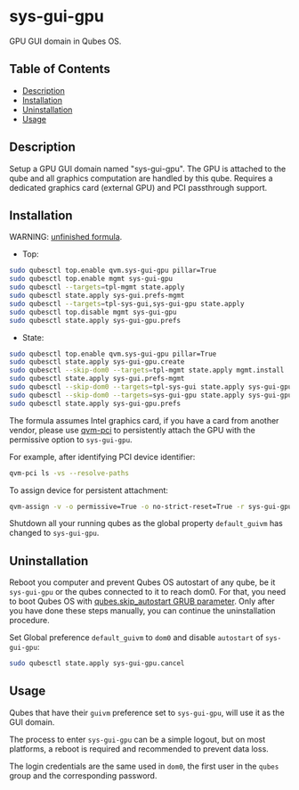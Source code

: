 # sys-gui-gpu

GPU GUI domain in Qubes OS.

## Table of Contents

*   [Description](#description)
*   [Installation](#installation)
*   [Uninstallation](#uninstallation)
*   [Usage](#usage)

## Description

Setup a GPU GUI domain named "sys-gui-gpu". The GPU is attached to the qube
and all graphics computation are handled by this qube. Requires a dedicated
graphics card (external GPU) and PCI passthrough support.

## Installation

WARNING: [unfinished formula](../../docs/TROUBLESHOOT.md#no-support-for-unfinished-formulas).

*   Top:

```sh
sudo qubesctl top.enable qvm.sys-gui-gpu pillar=True
sudo qubesctl top.enable mgmt sys-gui-gpu
sudo qubesctl --targets=tpl-mgmt state.apply
sudo qubesctl state.apply sys-gui.prefs-mgmt
sudo qubesctl --targets=tpl-sys-gui,sys-gui-gpu state.apply
sudo qubesctl top.disable mgmt sys-gui-gpu
sudo qubesctl state.apply sys-gui-gpu.prefs
```

*   State:

<!-- pkg:begin:post-install -->

```sh
sudo qubesctl top.enable qvm.sys-gui-gpu pillar=True
sudo qubesctl state.apply sys-gui-gpu.create
sudo qubesctl --skip-dom0 --targets=tpl-mgmt state.apply mgmt.install
sudo qubesctl state.apply sys-gui.prefs-mgmt
sudo qubesctl --skip-dom0 --targets=tpl-sys-gui state.apply sys-gui-gpu.install
sudo qubesctl --skip-dom0 --targets=sys-gui-gpu state.apply sys-gui-gpu.configure
sudo qubesctl state.apply sys-gui-gpu.prefs
```

<!-- pkg:end:post-install -->

The formula assumes Intel graphics card, if you have a card from another
vendor, please use
[qvm-pci](https://www.qubes-os.org/doc/how-to-use-pci-devices/#qvm-pci-usage)
to persistently attach the GPU with the permissive option to `sys-gui-gpu`.

For example, after identifying PCI device identifier:

```sh
qvm-pci ls -vs --resolve-paths
```

To assign device for persistent attachment:

```sh
qvm-assign -v -o permissive=True -o no-strict-reset=True -r sys-gui-gpu dom0:00_02.1-00_00.0
```

Shutdown all your running qubes as the global property `default_guivm` has
changed to `sys-gui-gpu`.

## Uninstallation

Reboot you computer and prevent Qubes OS autostart of any qube, be it
`sys-gui-gpu` or the qubes connected to it to reach dom0. For that, you need to
boot Qubes OS with
[qubes.skip_autostart GRUB parameter](https://www.qubes-os.org/doc/autostart-troubleshooting/).
Only after you have done these steps manually, you can continue the
uninstallation procedure.

Set Global preference `default_guivm` to `dom0` and disable `autostart` of
`sys-gui-gpu`:

```sh
sudo qubesctl state.apply sys-gui-gpu.cancel
```

## Usage

Qubes that have their `guivm` preference set to `sys-gui-gpu`, will use it as
the GUI domain.

The process to enter `sys-gui-gpu` can be a simple logout, but on most
platforms, a reboot is required and recommended to prevent data loss.

The login credentials are the same used in `dom0`, the first user in the
`qubes` group and the corresponding password.
